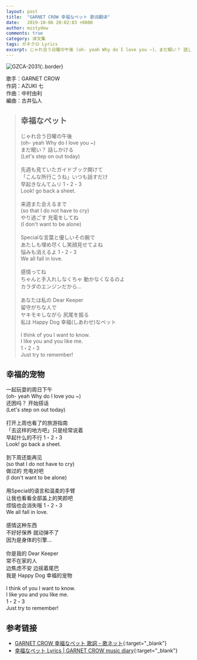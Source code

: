 ```yaml
---
layout: post
title:  "GARNET CROW 幸福なペット 歌词翻译"
date:   2019-10-06 20:02:03 +0800
author: mistydew
comments: true
category: 译文集
tags: ガネクロ Lyrics
excerpt: じゃれ合う日曜の午後 (oh- yeah Why do I love you ~)、まだ眠い？ 話しかける (Let's step on out today)。
---
```

![GZCA-2031](https://crowsub.github.io/assets/images/discography/single/GZCA-2031.jpg){:.border}

歌手：GARNET CROW<br>
作詞：AZUKI 七<br>
作曲：中村由利<br>
編曲：古井弘人

<blockquote class="lyric-original">
  <h2>幸福なペット</h2>
  <p>
    じゃれ合う日曜の午後<br>
    (oh- yeah Why do I love you ~)<br>
    まだ眠い？ 話しかける<br>
    (Let's step on out today)<br>
    <br>
    先週も見ていたガイドブック開けて<br>
    「こんな所行こうね」いつも話すだけ<br>
    早起きなんてムリ 1・2・3<br>
    Look! go back a sheet.<br>
    <br>
    来週また会えるまで<br>
    (so that I do not have to cry)<br>
    やり過ごす 充電をしてね<br>
    (I don't want to be alone)<br>
    <br>
    Specialな言葉と優しいその腕で<br>
    あたしも埋め尽くし笑顔見せてよね<br>
    悩みも消えるよ 1・2・3<br>
    We all fall in love.<br>
    <br>
    感情ってね<br>
    ちゃんと手入れしなくちゃ 動かなくなるのよ<br>
    カラダのエンジンだから…<br>
    <br>
    あなたは私の Dear Keeper<br>
    留守がちな人で<br>
    ヤキモキしながら 尻尾を振る<br>
    私は Happy Dog 幸福(しあわせ)なペット<br>
    <br>
    I think of you I want to know.<br>
    I like you and you like me.<br>
    1・2・3<br>
    Just try to remember!
  </p>
</blockquote>

<div class="lyric-translation">
  <h2>幸福的宠物</h2>
  <p>
    一起玩耍的周日下午<br>
    (oh- yeah Why do I love you ~)<br>
    还困吗？ 开始搭话<br>
    (Let's step on out today)<br>
    <br>
    打开上周也看了的旅游指南<br>
    「去这样的地方吧」只是经常说着<br>
    早起什么的不行 1・2・3<br>
    Look! go back a sheet.<br>
    <br>
    到下周还能再见<br>
    (so that I do not have to cry)<br>
    做过的 充电对吧<br>
    (I don't want to be alone)<br>
    <br>
    用Special的语言和温柔的手臂<br>
    让我也看看全部盖上的笑颜吧<br>
    烦恼也会消失哦 1・2・3<br>
    We all fall in love.<br>
    <br>
    感情这种东西<br>
    不好好保养 就动弹不了<br>
    因为是身体的引擎…<br>
    <br>
    你是我的 Dear Keeper<br>
    常不在家的人<br>
    边焦虑不安 边摇着尾巴<br>
    我是 Happy Dog 幸福的宠物<br>
    <br>
    I think of you I want to know.<br>
    I like you and you like me.<br>
    1・2・3<br>
    Just try to remember!
  </p>
</div>

## 参考链接

* [GARNET CROW 幸福なペット 歌詞 - 歌ネット](https://www.uta-net.com/song/20152/){:target="_blank"}
* [幸福なペット Lyrics \| GARNET CROW music diary](https://crowsub.github.io/lyrics/original/幸福なペット.html){:target="_blank"}
